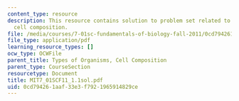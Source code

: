 ```yaml
---
content_type: resource
description: This resource contains solution to problem set related to types of organisms,
  cell composition.
file: /media/courses/7-01sc-fundamentals-of-biology-fall-2011/0cd794261aaf33e3f7921965914829ce_MIT7_01SCF11_1.1sol.pdf
file_type: application/pdf
learning_resource_types: []
ocw_type: OCWFile
parent_title: Types of Organisms, Cell Composition
parent_type: CourseSection
resourcetype: Document
title: MIT7_01SCF11_1.1sol.pdf
uid: 0cd79426-1aaf-33e3-f792-1965914829ce
---
```

